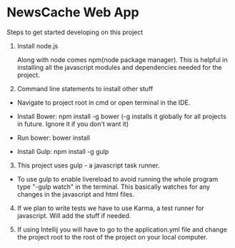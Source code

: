# NewsCache Web App

 Steps to get started developing on this project

 1. Install node.js

    Along with node comes npm(node package manager). This is helpful in installing all the javascript modules and dependencies
    needed for the project.

 2. Command line statements to install other stuff

   * Navigate to project root in cmd or open terminal in the IDE.

   * Install Bower: npm install -g bower (-g installs it globally for all projects in future. Ignore it if you don't want it)

   * Run bower: bower install

   * Install Gulp: npm install -g gulp

 3. This project uses gulp - a javascript task runner.

   * To use gulp to enable livereload to avoid running the whole program type "-gulp watch" in the terminal.
     This basically watches for any changes in the javascript and html files.

 4. If we plan to write tests we have to use Karma, a test runner for javascript.
    Will add the stuff if needed.

 5. If using Intellij you will have to go to the application.yml file and change the project root to the root of the project
    on your local computer.